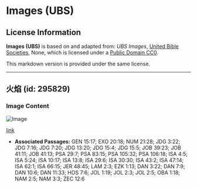 # Images (UBS)

## License Information

**Images (UBS)** is based on and adapted from: _UBS Images_, [United Bible Societies](https://unitedbiblesocieties.org/), None, which is licensed under a [Public Domain CC0](https://creativecommons.org/public-domain/cc0/).

This markdown version is provided under the same license.



--------------------------------

## 火焰 (id: 295829)

### Image Content

![Image](https://cdn.aquifer.bible/aquifer-content/resources/Media/WEB-0229_flame.jpg)

[link](https://cdn.aquifer.bible/aquifer-content/resources/Media/WEB-0229_flame.jpg)

* **Associated Passages:** GEN 15:17; EXO 20:18; NUM 21:28; JDG 3:22; JDG 7:16; JDG 7:20; JDG 13:20; JDG 15:4; JDG 15:5; JOB 39:23; JOB 41:11; JOB 41:13; PSA 29:7; PSA 83:15; PSA 105:32; PSA 106:18; ISA 4:5; ISA 5:24; ISA 10:17; ISA 13:8; ISA 29:6; ISA 30:30; ISA 43:2; ISA 47:14; ISA 62:1; ISA 66:15; JER 48:45; LAM 2:3; EZK 1:13; DAN 3:22; DAN 7:9; DAN 10:6; DAN 11:33; HOS 7:6; JOL 1:19; JOL 2:3; JOL 2:5; OBA 1:18; NAM 2:5; NAM 3:3; ZEC 12:6

